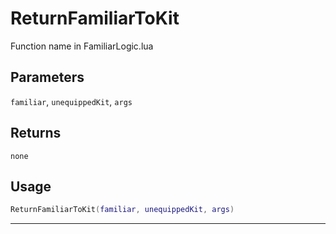 # ReturnFamiliarToKit
Function name in FamiliarLogic.lua
## Parameters
`familiar`, `unequippedKit`, `args`
## Returns
`none`
## Usage
```lua
ReturnFamiliarToKit(familiar, unequippedKit, args)
```
---
